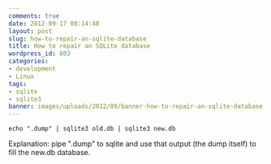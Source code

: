 ```yaml
---
comments: true
date: 2012-09-17 08:14:48
layout: post
slug: how-to-repair-an-sqlite-database
title: How to repair an SQLite database
wordpress_id: 803
categories:
- development
- Linux
tags:
- sqlite
- sqlite3
banner: images/uploads/2012/09/banner-how-to-repair-an-sqlite-database.jpg
---
```


```
echo ".dump" | sqlite3 old.db | sqlite3 new.db
```

Explanation: pipe ".dump" to sqlite and use that output (the dump itself) to fill the new.db database.
